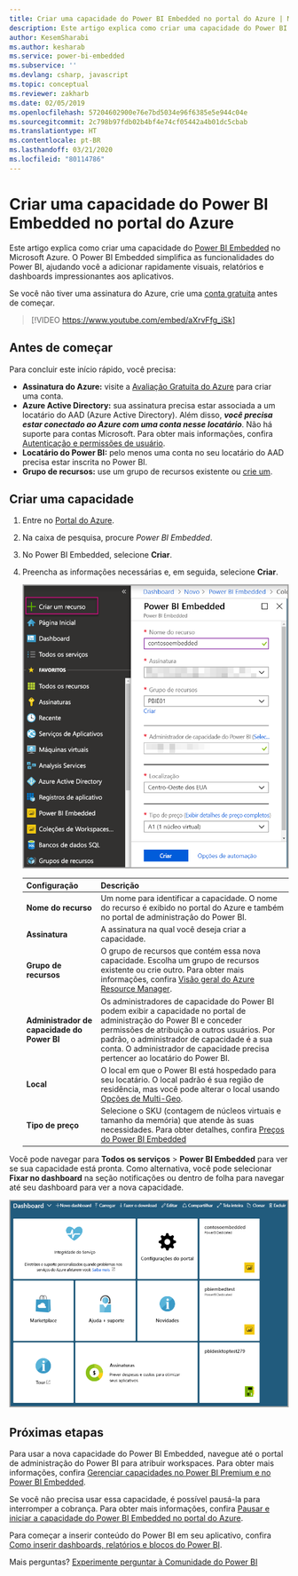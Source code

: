 ```yaml
---
title: Criar uma capacidade do Power BI Embedded no portal do Azure | Microsoft Docs
description: Este artigo explica como criar uma capacidade do Power BI Embedded no Microsoft Azure.
author: KesemSharabi
ms.author: kesharab
ms.service: power-bi-embedded
ms.subservice: ''
ms.devlang: csharp, javascript
ms.topic: conceptual
ms.reviewer: zakharb
ms.date: 02/05/2019
ms.openlocfilehash: 57204602900e76e7bd5034e96f6385e5e944c04e
ms.sourcegitcommit: 2c798b97fdb02b4bf4e74cf05442a4b01dc5cbab
ms.translationtype: HT
ms.contentlocale: pt-BR
ms.lasthandoff: 03/21/2020
ms.locfileid: "80114786"
---
```

# <a name="create-power-bi-embedded-capacity-in-the-azure-portal"></a>Criar uma capacidade do Power BI Embedded no portal do Azure

Este artigo explica como criar uma capacidade do [Power BI Embedded](azure-pbie-what-is-power-bi-embedded.md) no Microsoft Azure. O Power BI Embedded simplifica as funcionalidades do Power BI, ajudando você a adicionar rapidamente visuais, relatórios e dashboards impressionantes aos aplicativos.

Se você não tiver uma assinatura do Azure, crie uma [conta gratuita](https://azure.microsoft.com/free/) antes de começar.

> [!VIDEO https://www.youtube.com/embed/aXrvFfg_iSk]

## <a name="before-you-begin"></a>Antes de começar

Para concluir este início rápido, você precisa:

* **Assinatura do Azure:** visite a [Avaliação Gratuita do Azure](https://azure.microsoft.com/free/) para criar uma conta.
* **Azure Active Directory:** sua assinatura precisa estar associada a um locatário do AAD (Azure Active Directory). Além disso, ***você precisa estar conectado ao Azure com uma conta nesse locatário***. Não há suporte para contas Microsoft. Para obter mais informações, confira [Autenticação e permissões de usuário](https://docs.microsoft.com/azure/analysis-services/analysis-services-manage-users).
* **Locatário do Power BI:** pelo menos uma conta no seu locatário do AAD precisa estar inscrita no Power BI.
* **Grupo de recursos:** use um grupo de recursos existente ou [crie um](https://docs.microsoft.com/azure/azure-resource-manager/resource-group-overview).

## <a name="create-a-capacity"></a>Criar uma capacidade

1. Entre no [Portal do Azure](https://portal.azure.com/).

2. Na caixa de pesquisa, procure *Power BI Embedded*.

3. No Power BI Embedded, selecione **Criar**.

4. Preencha as informações necessárias e, em seguida, selecione **Criar**.

    ![Campos a serem preenchidos para criar uma nova capacidade](media/azure-pbie-create-capacity/azure-portal-create-power-bi-embedded.png)

    |Configuração |Descrição |
    |---------|---------|
    |**Nome do recurso**|Um nome para identificar a capacidade. O nome do recurso é exibido no portal do Azure e também no portal de administração do Power BI.|
    |**Assinatura**|A assinatura na qual você deseja criar a capacidade.|
    |**Grupo de recursos**|O grupo de recursos que contém essa nova capacidade. Escolha um grupo de recursos existente ou crie outro. Para obter mais informações, confira [Visão geral do Azure Resource Manager](https://docs.microsoft.com/azure/azure-resource-manager/resource-group-overview).|
    |**Administrador de capacidade do Power BI**|Os administradores de capacidade do Power BI podem exibir a capacidade no portal de administração do Power BI e conceder permissões de atribuição a outros usuários. Por padrão, o administrador de capacidade é a sua conta. O administrador de capacidade precisa pertencer ao locatário do Power BI.|
    |**Local**|O local em que o Power BI está hospedado para seu locatário. O local padrão é sua região de residência, mas você pode alterar o local usando [Opções de Multi-Geo](embedded-multi-geo.md).
    |**Tipo de preço**|Selecione o SKU (contagem de núcleos virtuais e tamanho da memória) que atende às suas necessidades.  Para obter detalhes, confira [Preços do Power BI Embedded](https://azure.microsoft.com/pricing/details/power-bi-embedded/)|

Você pode navegar para **Todos os serviços** > **Power BI Embedded** para ver se sua capacidade está pronta. Como alternativa, você pode selecionar **Fixar no dashboard** na seção notificações ou dentro de folha para navegar até seu dashboard para ver a nova capacidade.

![Dashboard do portal do Azure com a capacidade do Power BI Embedded](media/azure-pbie-create-capacity/azure-portal-dashboard.png)

## <a name="next-steps"></a>Próximas etapas

Para usar a nova capacidade do Power BI Embedded, navegue até o portal de administração do Power BI para atribuir workspaces. Para obter mais informações, confira [Gerenciar capacidades no Power BI Premium e no Power BI Embedded](https://powerbi.microsoft.com/documentation/powerbi-admin-premium-manage/).

Se você não precisa usar essa capacidade, é possível pausá-la para interromper a cobrança. Para obter mais informações, confira [Pausar e iniciar a capacidade do Power BI Embedded no portal do Azure](azure-pbie-pause-start.md).

Para começar a inserir conteúdo do Power BI em seu aplicativo, confira [Como inserir dashboards, relatórios e blocos do Power BI](https://powerbi.microsoft.com/documentation/powerbi-developer-embedding-content/).

Mais perguntas? [Experimente perguntar à Comunidade do Power BI](https://community.powerbi.com/)